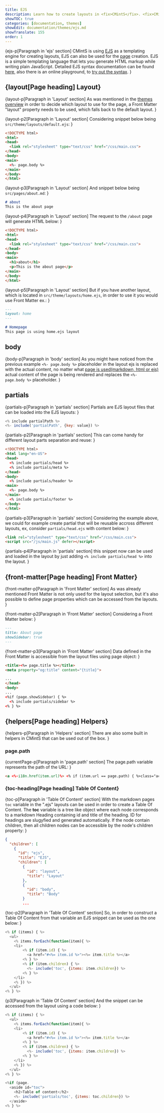 ```yaml
---
title: EJS
description: Learn how to create layouts in <fix>CMintS</fix>. <fix>CMintS</fix> is using ejs as a templating engine for creating layouts.
showTOC: true
categories: [documentation, themes]
showEdit: documentation/themes/ejs.md
showTranslate: 155
order: 1
---
```


{ejs-p[Paragraph in 'ejs' section]
<fix>CMintS</fix> is using <a href="http://ejs.co/" target="_blank" rel="noopener">EJS</a> as a templating
engine for creating layouts, EJS can also be used for the
[page](/documentation/pages#ejs) creation. EJS is a simple templating language
that lets you generate HTML markup while writing plain JavaScript. Detailed EJS
syntax documentation can be found <a
href="https://github.com/mde/ejs/blob/master/docs/syntax.md"
target="_blank" rel="noopener">here</a>, also there is an online playground, to <a
href="https://ionicabizau.github.io/ejs-playground/" target="_blank" rel="noopener">try out the
syntax</a>.
}

## {layout[Page heading] Layout}

{layout-p[Paragraph in 'Layout' section]
As was mentioned in the [themes overview](/documentation/themes#layouts) in
order to decide which layout to use for the page, a Front Matter "layout"
property needs to be used, which falls back to the default layout.
}

{layout-p2[Paragraph in 'Layout' section]
Considering snippet below being <fix>`src/theme/layouts/default.ejs`</fix>:
}

```html
<!DOCTYPE html>
<html>
<head>
  <link rel="stylesheet" type="text/css" href="/css/main.css">
</head>
<body>
<main>
  <%- page.body %>
</main>
</body>
</html>
```

{layout-p3[Paragraph in 'Layout' section]
And snippet below being <fix>`src/pages/about.md`</fix>:
}

```markdown
# about
This is the about page
```

{layout-p4[Paragraph in 'Layout' section]
The request to the <fix>`/about`</fix> page will generate HTML below:
}

```html
<!DOCTYPE html>
<html>
<head>
  <link rel="stylesheet" type="text/css" href="/css/main.css">
</head>
<body>
<main>
  <h1>about</h1>
  <p>This is the about page</p>
</main>
</body>
</html>
```

{layout-p5[Paragraph in 'Layout' section]
But if you have another layout, which is located in
<fix>`src/theme/layouts/home.ejs`</fix>, in order to use it you would use Front Matter
ex.:
}

```markdown
---
layout: home
---

# Homepage
This page is using home.ejs layout
```

## body

{body-p[Paragraph in 'body' section]
As you might have noticed from the previous example <fix>`<%- page.body %>`</fix>
placeholder in the layout ejs is replaced with the actual content, no matter
what [page is used(markdown, html or ejs)](/documentation/pages) actual content
of the page is being rendered and replaces the <fix>`<%- page.body %>`</fix>
placeholder.
}

## partials

{partials-p[Paragraph in 'partials' section]
Partials are EJS layout files that can be loaded into the EJS layouts:
}

```javascript
<% include partialPath %>
<%- include('partialPath', {key: value}) %>
```

{partials-p2[Paragraph in 'partials' section]
This can come handy for different layout parts separation and reuse:
}

```HTML
<!DOCTYPE html>
<html lang="en-US">
<head>
  <% include partials/head %>
  <% include partials/meta %>
</head>
<body>
  <% include partials/header %>
<main>
  <%- page.body %>
</main>
  <% include partials/footer %>
</body>
</html>
```

{partials-p3[Paragraph in 'partials' section]
Considering the example above, we could for example create partial that will be
reusable accross different layouts, ex, consider <fix>`partials/head.ejs`</fix> with
content below:
}

```HTML
<link rel="stylesheet" type="text/css" href="/css/main.css">
<script src="/js/main.js" defer></script>
```

{partials-p4[Paragraph in 'partials' section] 
this snippet now can be used and loaded in the layout by just adding <fix>`<%
include partials/head %>`</fix> into the layout.
}

## {front-matter[Page heading] Front Matter}

{front-matter-p[Paragraph in 'Front Matter' section] 
As was already mentioned Front Matter is not only used for the layout selection,
but it's also possible to define page properties which can be accessed from the
layouts.
}

{front-matter-p2[Paragraph in 'Front Matter' section]
Considering a Front Matter below:
}

```markdown
---
title: About page
showSidebar: true
---
```

{front-matter-p3[Paragraph in 'Front Matter' section] 
Data defined in the Front Matter is accessible from the layout files using page object:
}

```html
<title><%= page.title %></title>
<meta property="og:title" content="{title}">

...
</head>
<body>
...
<%if (page.showSidebar) { %>
  <% include partials/sidebar %>
<% } %>
```

## {helpers[Page heading] Helpers}

{helpers-p[Paragraph in 'Helpers' section] 
There are also some built in helpers in <fix>CMintS</fix> that can be used out of the box.
}

### page.path

{currentPage-p[Paragraph in 'page.path' section] 
The <fix>page.path</fix> variable represents the path of the URL:
}

```HTML
<a <%-i18n.href(item.url)%> <% if (item.url == page.path) { %>class="active"<% } %>>
```

### {toc-heading[Page heading] Table Of Content}

{toc-p[Paragraph in 'Table Of Content' section] 
With the markdown pages <fix>`toc`</fix> variable in the ".ejs" layouts can be
used in order to create a Table Of Content. The **toc** variable is a tree like
object where each node corresponds to a markdown Heading containing id and title
of the heading. ID for headings are slugyfied and generated automatically. If
the node contain children, then all children nodes can be accessible by the
node's children property:
}

```JSON
{
  "children": [
    {
      "id": "ejs",
      "title": "EJS",
      "children": [
        {
          "id": "layout",
          "title": "Layout"
        },
        {
          "id": "body",
          "title": "Body"
        }
        ...
```

{toc-p2[Paragraph in 'Table Of Content' section] 
So, in order to construct a Table Of Content from that variable an EJS snippet
can be used as the one below:
}

```javascript
<% if (items) { %>
  <ul>
    <% items.forEach(function(item){ %>
    <li>
        <% if (item.id) { %>
          <a href="#<%= item.id %>"><%= item.title %></a>
        <% } %>
        <% if (item.children) { %>
          <%- include('toc', {items: item.children}) %>
        <% } %>
    </li>
    <% }) %>
  </ul>
<% } %>
```

{p3[Paragraph in 'Table Of Content' section] 
And the snippet can be accessed from the layout using a code below:
}

```javascript
<% if (items) { %>
  <ul>
    <% items.forEach(function(item){ %>
    <li>
        <% if (item.id) { %>
          <a href="#<%= item.id %>"><%= item.title %></a>
        <% } %>
        <% if (item.children) { %>
          <%- include('toc', {items: item.children}) %>
        <% } %>
    </li>
    <% }) %>
  </ul>
<% } %>
```

```javascript
<%if (page.
  <aside id="toc">
    <h2>Table of content</h2>
    <%- include('partials/toc', {items: toc.children}) %> 
  </aside>
<% } %>
```
